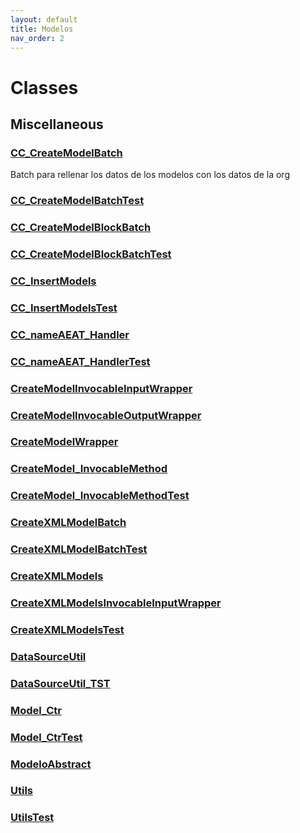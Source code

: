 ```yaml
---
layout: default
title: Modelos
nav_order: 2
---
```


# Classes

## Miscellaneous

### [CC_CreateModelBatch](/Misc/CC_CreateModelBatch.md)

Batch para rellenar los datos de los modelos con los datos de la org

### [CC_CreateModelBatchTest](/Misc/CC_CreateModelBatchTest.md)

### [CC_CreateModelBlockBatch](/Misc/CC_CreateModelBlockBatch.md)

### [CC_CreateModelBlockBatchTest](/Misc/CC_CreateModelBlockBatchTest.md)

### [CC_InsertModels](/Misc/CC_InsertModels.md)

### [CC_InsertModelsTest](/Misc/CC_InsertModelsTest.md)

### [CC_nameAEAT_Handler](/Misc/CC_nameAEAT_Handler.md)

### [CC_nameAEAT_HandlerTest](/Misc/CC_nameAEAT_HandlerTest.md)

### [CreateModelInvocableInputWrapper](/Misc/CreateModelInvocableInputWrapper.md)

### [CreateModelInvocableOutputWrapper](/Misc/CreateModelInvocableOutputWrapper.md)

### [CreateModelWrapper](/Misc/CreateModelWrapper.md)

### [CreateModel_InvocableMethod](/Misc/CreateModel_InvocableMethod.md)

### [CreateModel_InvocableMethodTest](/Misc/CreateModel_InvocableMethodTest.md)

### [CreateXMLModelBatch](/Misc/CreateXMLModelBatch.md)

### [CreateXMLModelBatchTest](/Misc/CreateXMLModelBatchTest.md)

### [CreateXMLModels](/Misc/CreateXMLModels.md)

### [CreateXMLModelsInvocableInputWrapper](/Misc/CreateXMLModelsInvocableInputWrapper.md)

### [CreateXMLModelsTest](/Misc/CreateXMLModelsTest.md)

### [DataSourceUtil](/Misc/DataSourceUtil.md)

### [DataSourceUtil_TST](/Misc/DataSourceUtil_TST.md)

### [Model_Ctr](/Misc/Model_Ctr.md)

### [Model_CtrTest](/Misc/Model_CtrTest.md)

### [ModeloAbstract](/Misc/ModeloAbstract.md)

### [Utils](/Misc/Utils.md)

### [UtilsTest](/Misc/UtilsTest.md)
